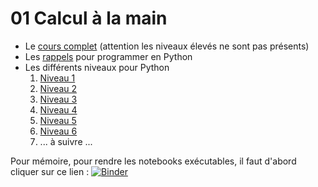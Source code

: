 # 01 Calcul à la main

* Le [cours complet](https://github.com/NaturelEtChaud/Math-premiere/blob/main/01%20calcul%20%C3%A0%20la%20main/premi%C3%A8re_Math01_Calculs.pdf) (attention les niveaux élevés ne sont pas présents)
* Les [rappels](https://github.com/NaturelEtChaud/Math-premiere/blob/main/01%20calcul%20%C3%A0%20la%20main/Rappels_Python.ipynb) pour programmer en Python
* Les différents niveaux pour Python
    1) [Niveau 1](https://github.com/NaturelEtChaud/Math-premiere/blob/main/01%20calcul%20%C3%A0%20la%20main/Python_niveau1.ipynb)
    2) [Niveau 2](https://github.com/NaturelEtChaud/Math-premiere/blob/main/01%20calcul%20%C3%A0%20la%20main/Python_niveau2.ipynb)
    3) [Niveau 3](https://notebook.basthon.fr/?ipynb=eJzNlU-v0zAMwL-KlV1gdKD9lajEAQmuaBdObJrc1OxVL02qNHl0mvp9eJ9jXwxn3cb21EpAOUw91Hbi2P61sfeiQPcgYvFVu8wpSt9mxU4nIhIac2qzS6MdaSfivZCkVCnib3uRk8MUHbK1jo72jdsVwT9H-5iaH5o9S-OtDLYBfK7IykxSCaW3oAgU6i1uCVKCwpqtxTxHlxkNy517MHrFz2AwgC_ZE6GHKcTwyWhN7IvwhIr4lJRy1OnhmQALe_hZAlWHZ-mPp6T-ciyJOrpJWDjrS0epiFmgF-lLk9J16ggfYLzSCb8mQ4Q3MF1pyUrC4jhkKXk3VdTE3UjjA6pxJIx3hXcNrUY-h2h208ZS6ZXrcL_kSpV7VyjMNHsuuJQb9PX6RW1_8DFGo9F_IxJ4DPFMZATYSWTSj8ikg8jsHohUXP1spcOran6LRhxCFXhUbQVN-_GYdvCYzO8BiDSOmABflWVAwyCCZaU_snZcOxvYFMGyrcBZPz6zDj6v3kcwnry-B0ine4TX9ygoeO4s2FbYvB-X-b13llnTWebwG0bSmJD7SxK4JG2FLfpxWfxzf_mrCttCa6_UdfLren0TUjyS1aTKgmTQTmO6OI7JKR-YZiVnu9ucFpr5CWElzFjPQ_ayXdScn06-G8vD9nhJzsomz7Sx3Gfr-hcQmsYS)
    4) [Niveau 4](https://github.com/NaturelEtChaud/Math-premiere/blob/main/01%20calcul%20%C3%A0%20la%20main/Python_niveau4.ipynb)
    5) [Niveau 5](https://github.com/NaturelEtChaud/Math-premiere/blob/main/01%20calcul%20%C3%A0%20la%20main/Python_niveau6.ipynb)
    6) [Niveau 6](https://github.com/NaturelEtChaud/Math-premiere/blob/main/01%20calcul%20%C3%A0%20la%20main/Python_niveau6.ipynb)
    7) ... à suivre ...

Pour mémoire, pour rendre les notebooks exécutables, il faut d'abord cliquer sur ce lien : [![Binder](https://mybinder.org/badge_logo.svg)](https://mybinder.org/v2/gh/NaturelEtChaud/Math-premiere/HEAD)


